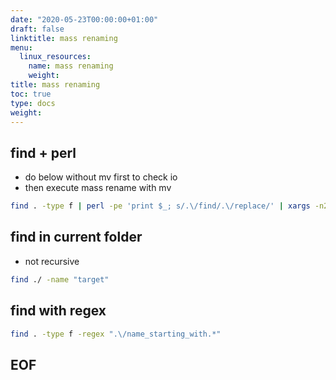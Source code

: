 ```yaml
---
date: "2020-05-23T00:00:00+01:00"
draft: false
linktitle: mass renaming
menu:
  linux_resources:
    name: mass renaming
    weight: 
title: mass renaming
toc: true
type: docs
weight: 
---
```


<!--
1. replace linux_resources with dir in /content/subdir/ e.g. r_resources
2. replace 2020-05-23 with YYYY-MM-DD e.g. 2020-05-20
3. replace mass renaming with page name e.g. dplyr
4. replace  with weight e.g. 20
-->

## find + perl
- do below without mv first to check io
- then execute mass rename with mv
```bash
find . -type f | perl -pe 'print $_; s/.\/find/.\/replace/' | xargs -n2 mv
```

## find in current folder
- not recursive
```bash
find ./ -name "target"
```

## find with regex
```bash
find . -type f -regex ".\/name_starting_with.*"
```


## EOF